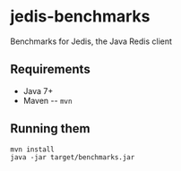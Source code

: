 # jedis-benchmarks
Benchmarks for Jedis, the Java Redis client

## Requirements
* Java 7+
* Maven -- `mvn`

## Running them
```shell
mvn install
java -jar target/benchmarks.jar
```
